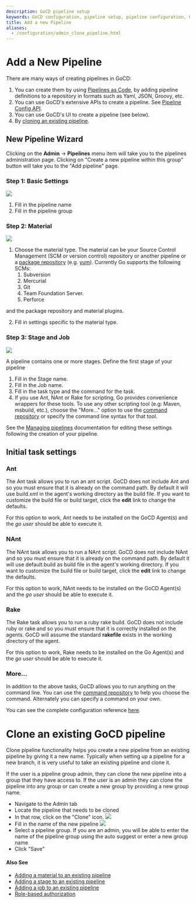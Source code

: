 ```yaml
---
description: GoCD pipeline setup
keywords: GoCD configuration, pipeline setup, pipeline configuration, GoCD pipeline stages, stages, jobs, GoCD jobs, materials, create new pipeline
title: Add a new Pipeline
aliases:
  - /configuration/admin_clone_pipeline.html
---
```


# Add a New Pipeline

There are many ways of creating pipelines in GoCD:

1. You can create them by using [Pipelines as Code](../advanced_usage/pipelines_as_code.html), by adding pipeline definitions to a repository in formats such as Yaml, JSON, Groovy, etc.
2. You can use GoCD's extensive APIs to create a pipeline. See [Pipeline Config API](https://api.gocd.org/current/#create-a-pipeline).
3. You can use GoCD's UI to create a pipeline (see below).
4. By [cloning an existing pipeline](#clone-an-existing-gocd-pipeline).

## New Pipeline Wizard

Clicking on the **Admin** -> **Pipelines** menu item will take you to the pipelines administration page. Clicking on "Create a new pipeline within this group" button will take you to the "Add pipeline" page.

### Step 1: Basic Settings

![](../images/new_pipeline_1.png)

1. Fill in the pipeline name
2. Fill in the pipeline group

### Step 2: Material

![](../images/new_pipeline_2.png)

1. Choose the material type. The material can be your Source Control Management (SCM or version control) repository or another pipeline or a [package repository](../extension_points/package_repository_extension.html) (e.g. [yum](../extension_points/yum_repository_poller.html)). Currently Go supports the following SCMs:
    1. Subversion
    2. Mercurial
    3. Git
    4. Team Foundation Server.
    5. Perforce

  and the package repository and material plugins.

2. Fill in settings specific to the material type.

### Step 3: Stage and Job

![](../images/new_pipeline_3.png)

A pipeline contains one or more stages. Define the first stage of your pipeline

1. Fill in the Stage name.
2. Fill in the Job name.
3. Fill in the task type and the command for the task.
4. If you use Ant, NAnt or Rake for scripting, Go provides convenience wrappers for these tools. To use any other scripting tool (e.g: Maven, msbuild, etc.), choose the "More..." option to use the [command repository](../advanced_usage/command_repository.html) or specify the command line syntax for that tool.

See the [Managing pipelines](managing_pipelines.html) documentation for editing these settings following the creation of your pipeline.

## Initial task settings

### Ant

The Ant task allows you to run an ant script. GoCD does not include Ant and so you must ensure that it is already on the command path. By default it will use build.xml in the agent's working directory as the build file. If you want to customize the build file or build target, click the **edit** link to change the defaults.

For this option to work, Ant needs to be installed on the GoCD Agent(s) and the *go user* should be able to execute it.

### NAnt

The NAnt task allows you to run a NAnt script. GoCD does not include NAnt and so you must ensure that it is already on the command path. By default it will use default.build as build file in the agent's working directory. If you want to customize the build file or build target, click the **edit** link to change the defaults.

For this option to work, NAnt needs to be installed on the GoCD Agent(s) and the *go user* should be able to execute it.

### Rake

The Rake task allows you to run a ruby rake build. GoCD does not include ruby or rake and so you must ensure that it is correctly installed on the agents. GoCD will assume the standard **rakefile** exists in the working directory of the agent.

For this option to work, Rake needs to be installed on the Go Agent(s) and the *go user* should be able to execute it.

### More...

In addition to the above tasks, GoCD allows you to run anything on the command line. You can use the [command repository](../advanced_usage/command_repository.html) to help you choose the command. Alternately you can specify a command on your own.

You can see the complete configuration reference [here](configuration_reference.html).

<a name="clone-an-existing-gocd-pipeline"></a>

# Clone an existing GoCD pipeline

Clone pipeline functionality helps you create a new pipeline from an existing pipeline by giving it a new name. Typically when setting up a pipeline for a new branch, it is very useful to take an existing pipeline and clone it.

If the user is a pipeline group admin, they can clone the new pipeline into a group that they have access to. If the user is an admin they can clone the pipeline into any group or can create a new group by providing a new group name.

- Navigate to the Admin tab
- Locate the pipeline that needs to be cloned
- In that row, click on the "Clone" icon.
![](../images/clone_icon.png)
- Fill in the name of the new pipeline
![](../images/clone_pipeline.png)
- Select a pipeline group. If you are an admin, you will be able to enter the name of the pipeline group using the auto suggest or enter a new group name
- Click "Save"

#### Also See

- [Adding a material to an existing pipeline](admin_add_material.html)
- [Adding a stage to an existing pipeline](admin_add_stage.html)
- [Adding a job to an existing pipeline](admin_add_job.html)
- [Role-based authorization](dev_authorization.html)
